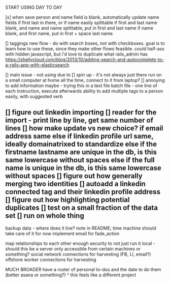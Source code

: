 START USING DAY TO DAY

[x] when save person and name field is blank, automatically update name fields if first last in there, or if name easily splittable
  if first and last name blank, and name and name splittable, put in first and last name
  if name blank, and first name, put in first + space last name

[] taggings new flow - do with search boxes, not with checkboxes. goal is to learn how to use these, since they make other flows feasible. could half-ass with hidden javascript, but i'd love to duplicate what rails_admin has
  https://shellycloud.com/blog/2013/10/adding-search-and-autocomplete-to-a-rails-app-with-elasticsearch

[] main issue - not using due to
  [] spin up - it's not always just there
    run on a small computer at home all the time, connect to it from laptop?
  [] annoying to add information
    maybe - trying this in a text file
      batch file - one line of each instruction, execute afterwards
      ability to add multiple tags to a person easily, with suggested verb

[] figure out linkedin importing
  [] reader for the import - print line by line, get same number of lines
  [] how make update vs new choice? 
    if email address same
    else if linkedin profile url same, ideally domainatrixed to standardize
    else if the firstname lastname are unique in the db, is this same lowercase without spaces
    else if the full name is unique in the db, is this same lowercase without spaces
  [] figure out how generally merging two identities 
  [] autoadd a linkedin connected tag and their linkedin profile address
  [] figure out how highlighting potential duplicates
  [] test on a small fraction of the data set
  [] run on whole thing
---

backup data - where does it live? note in README; time machine should take care of it for now
implement email for fade_action

map relationships to each other
enough security to not just run it local - should this be a server only accessible from certain machines or something?
social network connections for harvesting (FB, LI, email?)
offshore worker connections for harvesting

MUCH BROADER
have a roster of personal to-dos and the date to do them (better asana or something?)
  ^ this feels like a different project